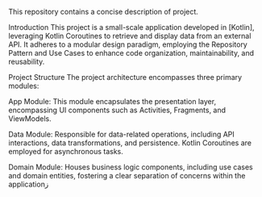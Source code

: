 This repository contains a concise description of project.

Introduction
This project is a small-scale application developed in [Kotlin], leveraging Kotlin Coroutines to retrieve and display data from an external API. It adheres to a modular design paradigm, employing the Repository Pattern and Use Cases to enhance code organization, maintainability, and reusability.

Project Structure
The project architecture encompasses three primary modules:

App Module: This module encapsulates the presentation layer, encompassing UI components such as Activities, Fragments, and ViewModels.

Data Module: Responsible for data-related operations, including API interactions, data transformations, and persistence. Kotlin Coroutines are employed for asynchronous tasks.

Domain Module: Houses business logic components, including use cases and domain entities, fostering a clear separation of concerns within the applicationز

